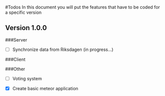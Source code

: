 #Todos
In this document you will put the features that have to be coded for a specific version

## Version 1.0.0
###Server
- [ ] Synchronize data from Riksdagen (in progress...)

###Client

###Other
- [ ] Voting system
- [x] Create basic meteor application


